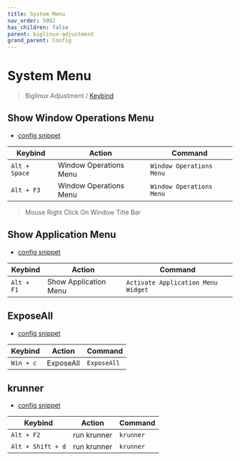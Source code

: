 ```yaml
---
title: System Menu
nav_order: 5002
has_children: false
parent: biglinux-adjustment
grand_parent: Config
---
```



# System Menu

> Biglinux Adjustment / [Keybind](https://samwhelp.github.io/biglinux-adjustment/read/config/biglinux-adjustment/keybind.html)


## Show Window Operations Menu

* [config snippet](https://github.com/samwhelp/biglinux-adjustment/blob/main/prototype/keybind/kdebiglinux/modern/kglobalshortcutsrc#L150)

| Keybind           | Action        | Command             |
| ----------------- | ------------ | -------------------- |
| `Alt + Space`  | Window Operations Menu | `Window Operations Menu` |
| `Alt + F3`  | Window Operations Menu | `Window Operations Menu` |

> Mouse Right Click On Window Title Bar


## Show Application Menu

* [config snippet](https://github.com/samwhelp/biglinux-adjustment/blob/main/prototype/keybind/kdebiglinux/modern/kglobalshortcutsrc#L226)

| Keybind           | Action        | Command             |
| ----------------- | ------------ | -------------------- |
| `Alt + F1`  | Show Application Menu | `Activate Application Menu Widget` |


## ExposeAll

* [config snippet](https://github.com/samwhelp/note-about-mabox/tree/gh-pages/_demo/project/mabox-adjustment/asset/overlay/etc/skel/.config/openbox/share/gen/openbox-gen-rc/Section/Keybind/MenuClientList.php#L17-L21)

| Keybind           | Action        | Command             |
| ----------------- | ------------ | -------------------- |
| `Win + c`  | ExposeAll | `ExposeAll` |


## krunner

* [config snippet](https://github.com/samwhelp/biglinux-adjustment/blob/main/prototype/keybind/kdebiglinux/modern/kglobalshortcutsrc#L283-L286)


| Keybind           | Action        | Command             |
| ----------------- | ------------ | -------------------- |
| `Alt + F2`  | run krunner | `krunner` |
| `Alt + Shift + d`  | run krunner | `krunner` |
